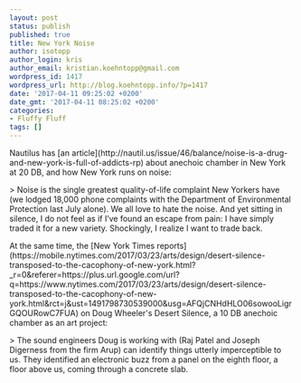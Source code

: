 ```yaml
---
layout: post
status: publish
published: true
title: New York Noise
author: isotopp
author_login: kris
author_email: kristian.koehntopp@gmail.com
wordpress_id: 1417
wordpress_url: http://blog.koehntopp.info/?p=1417
date: '2017-04-11 09:25:02 +0200'
date_gmt: '2017-04-11 08:25:02 +0200'
categories:
- Fluffy Fluff
tags: []
---
```

<p>Nautilus has [an article](http://nautil.us/issue/46/balance/noise-is-a-drug-and-new-york-is-full-of-addicts-rp) about anechoic chamber in New York at 20 DB, and how New York runs on noise:</p>
<p>> Noise is the single greatest quality-of-life complaint New Yorkers have (we lodged 18,000 phone complaints with the Department of Environmental Protection last July alone). We all love to hate the noise. And yet sitting in silence, I do not feel as if I’ve found an escape from pain: I have simply traded it for a new variety. Shockingly, I realize I want to trade back.</p>
<p> At the same time, the [New York Times reports](https://mobile.nytimes.com/2017/03/23/arts/design/desert-silence-transposed-to-the-cacophony-of-new-york.html?_r=0&referer=https://plus.url.google.com/url?q=https://www.nytimes.com/2017/03/23/arts/design/desert-silence-transposed-to-the-cacophony-of-new-york.html&rct=j&ust=1491798730539000&usg=AFQjCNHdHLO06sowooLigrGQOURowC7FUA) on Doug Wheeler's Desert Silence, a 10 DB anechoic chamber as an art project: </p>
<p>> The sound engineers Doug is working with (Raj Patel and Joseph Digerness from the firm Arup) can identify things utterly imperceptible to us. They identified an electronic buzz from a panel on the eighth floor, a floor above us, coming through a concrete slab.</p>
<p> &nbsp;</p>
